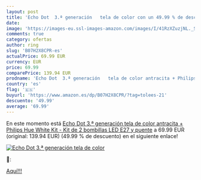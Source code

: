 ```yaml
---
layout: post
title: 'Echo Dot  3.ª generación   tela de color con un 49.99 % de descuento'
date: 
image: 'https://images-eu.ssl-images-amazon.com/images/I/41RzXZuzjNL._SL200_.jpg'
comments: true
category: ofertas
author: ring
slug: 'B07H2X8CPR-es'
actualPrice: 69.99 EUR
currency: EUR
price: 69.99
comparePrice: 139.94 EUR
prodname: 'Echo Dot  3.ª generación   tela de color antracita + Philips Hue White Kit - Kit de 2 bombillas LED E27 y puente'
country: 'es'
flag: '🇪🇸'
buyurl: 'https://www.amazon.es/dp/B07H2X8CPR/?tag=tolees-21'
descuento: '49.99'
average: '69.99'
---
```


En este momento está [Echo Dot  3.ª generación   tela de color antracita + Philips Hue White Kit - Kit de 2 bombillas LED E27 y puente](https://www.amazon.es/dp/B07H2X8CPR/?tag=tolees-21) a 69.99 EUR (original: 139.94 EUR) (49.99 %  de descuento) en el siguiente enlace!

[![Echo Dot  3.ª generación   tela de color](https://images-eu.ssl-images-amazon.com/images/I/41RzXZuzjNL._SL200_.jpg)](https://www.amazon.es/dp/B07H2X8CPR/?tag=tolees-21)

🔎:


[Aquí!!!](https://www.amazon.es/dp/B07H2X8CPR/?tag=tolees-21)
